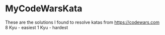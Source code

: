 # MyCodeWarsKata
These are the solutions I found to resolve katas from https://codewars.com
8 Kyu - easiest
1 Kyu - hardest
